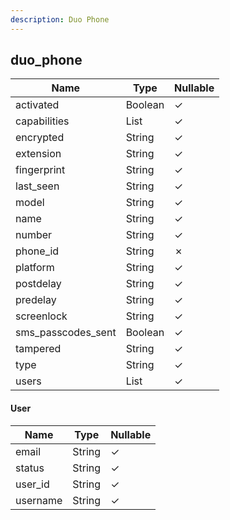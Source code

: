 ```yaml
---
description: Duo Phone
---
```

duo_phone
---------

| **Name**           | **Type**     | **Nullable** |
| ------------------ | ------------ | ------------ |
| activated          | Boolean      | &check;      |
| capabilities       | List<String> | &check;      |
| encrypted          | String       | &check;      |
| extension          | String       | &check;      |
| fingerprint        | String       | &check;      |
| last_seen          | String       | &check;      |
| model              | String       | &check;      |
| name               | String       | &check;      |
| number             | String       | &check;      |
| phone_id           | String       | &cross;      |
| platform           | String       | &check;      |
| postdelay          | String       | &check;      |
| predelay           | String       | &check;      |
| screenlock         | String       | &check;      |
| sms_passcodes_sent | Boolean      | &check;      |
| tampered           | String       | &check;      |
| type               | String       | &check;      |
| users              | List<User>   | &check;      |

#### User
| **Name** | **Type** | **Nullable** |
| -------- | -------- | ------------ |
| email    | String   | &check;      |
| status   | String   | &check;      |
| user_id  | String   | &check;      |
| username | String   | &check;      |
